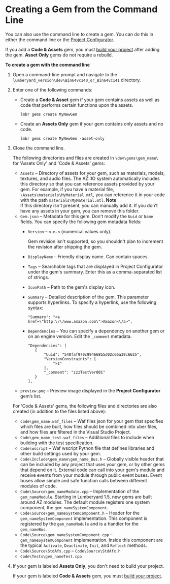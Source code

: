 # Creating a Gem from the Command Line<a name="gems-system-gems-creating-a-new-gem-cmdline"></a>

You can also use the command line to create a gem\. You can do this in either the command line or the [Project Configurator](gems-system-gems-creating-a-new-gem-projconf.md)\.

If you add a **Code & Assets** gem, you must [build your project](building-your-lumberyard-game-project.md) after adding the gem\. **Asset Only** gems do not require a rebuild\.

**To create a gem with the command line**

1. Open a command\-line prompt and navigate to the `lumberyard_version\dev\Bin64vc140_or_Bin64vc141` directory\.

1. Enter one of the following commands:
   + Create a **Code & Asset** gem if your gem contains assets as well as code that performs certain functions upon the assets\.

     ```
     lmbr gems create MyNewGem
     ```
   + Create an **Assets Only** gem if your gem contains only assets and no code\.

     ```
     lmbr gems create MyNewGem -asset-only
     ```

1. Close the command line\.

   The following directories and files are created in `\dev\gems\gem_name\` for 'Assets Only' and 'Code & Assets' gems:
   + `Assets` – Directory of assets for your gem, such as materials, models, textures, and audio files\. The AZ::IO system automatically includes this directory so that you can reference assets provided by your gem\. For example, if you have a material file, `\Assets\materials\MyMaterial.mtl`, you can reference it in your code with the path `materials\MyMaterial.mtl`\.
**Note**  
If this directory isn't present, you can manually add it\. If you don’t have any assets in your gem, you can remove this folder\.
   + `Gem.json` – Metadata for this gem\. Don't modify the `Uuid` or `Name` fields\. You can specify the following gem metadata fields:
     + `Version` – `n.n.n` \(numerical values only\)\.

       Gem revision isn't supported, so you shouldn't plan to increment the revision after shipping the gem\.
     + `DisplayName` – Friendly display name\. Can contain spaces\.
     + `Tags` – Searchable tags that are displayed in Project Configurator under the gem's summary\. Enter this as a comma\-separated list of strings\.
     + `IconPath` – Path to the gem's display icon\.
     + `Summary` – Detailed description of the gem\. This parameter supports hyperlinks\. To specify a hyperlink, use the following syntax:

       ```
       "Summary": "<a href=\"http:\/\/www.amazon.com\">Amazon<\/a>",
       ```
     + `Dependencies` – You can specify a dependency on another gem or on an engine version\. Edit the `_comment` metadata\.

       ```
       "Dependencies": [       
          {           
              "Uuid": "540faf970c994668b5d02c66a39c6625",           
              "VersionConstraints": [
                  ">1"           
              ],           
              "_comment": "zzzTestVer001"       
          }
       ],
       ```
   + `preview.png` – Preview image displayed in the **Project Configurator** gem’s list\.

   For 'Code & Assets' gems, the following files and directories are also created \(in addition to the files listed above\):
   + `Code\gem_name.waf_files` – Waf files json for your gem that specifies which files are built, how files should be combined into uber files, and how files are filtered in the Visual Studio Project\.
   + `Code\gem_name_test.waf_files` – Additional files to include when building with the test specification\.
   + `Code\wscript` – Waf wscript Python file that defines libraries and other build settings used by your gem\.
   + `Code\Include\gem_name\gem_name_Bus.h` – Globally visible header that can be included by any project that uses your gem, or by other gems that depend on it\. External code can call into your gem's module and receive events from your module through public event buses\. Event buses allow simple and safe function calls between different modules of code\.
   + `Code\Source\gem_nameModule.cpp` – Implementation of the `gem_nameModule`\. Starting in Lumberyard 1\.5, new gems are built around AZ modules\. The default module registers one system component, the `gem_nameSystemComponent`\.
   + `Code\Source\gem_nameSystemComponent.h` – Header for the `gem_nameSystemComponent` implementation\. This component is registered by the `gem_nameModule` and is a handler for the `gem_nameBus`\.
   + `Code\Source\gem_nameSystemComponent.cpp` – `gem_nameSystemComponent` implementation\. Inside this component are the typical `Activate`, `Deactivate`, `Init`, and `Reflect` methods\.
   + `Code\Source\StdAfx.cpp` – `Code\Source\StdAfx.h`
   + `Code\Tests\gem_nameTest.cpp`

1. If your gem is labeled **Assets Only**, you don't need to build your project\.

   If your gem is labeled **Code & Assets** gem, you must [build your project](building-your-lumberyard-game-project.md)\.